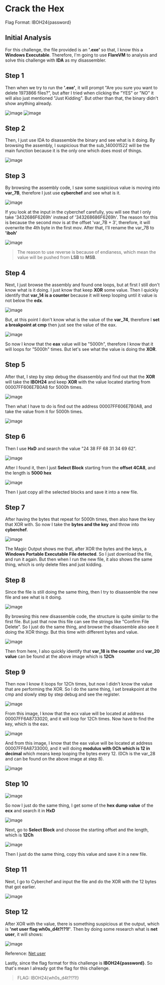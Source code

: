 # Crack the Hex

Flag Format: IBOH24{password}

## Initial Analysis

For this challenge, the file provided is an **'.exe'** so that, I know this a **Windows Executable**. Therefore, I'm going to use **FlareVM** to analysis and solve this challenge with **IDA** as my disassembler. 

## Step 1

Then when we try to run the **'.exe'**, it will prompt "Are you sure you want to delete 1973866 files?", but after I tried when clicking the "YES" or "NO" it will also just mentioned "Just Kidding". But other than that, the binary didn't show anything already.

![image](https://github.com/user-attachments/assets/d013faa3-792c-4cb1-bb10-2d6b1efa3fb4) ![image](https://github.com/user-attachments/assets/63674222-e25e-4b4a-91cf-f91092c7ab73)

## Step 2

Then, I just use IDA to disassemble the binary and see what is it doing. By browsing the assembly, I suspicious that the sub_140001522 will be the main function because it is the only one which does most of things.

![image](https://github.com/user-attachments/assets/645757df-b6e9-4381-bbc2-c409e523c56f)

## Step 3

By browsing the assembly code, I saw some suspicious value is moving into **var_7B**, therefore I just use **cyberchef** and see what is it.

![image](https://github.com/user-attachments/assets/139542bd-2efb-473f-a532-f33fb104ae54)

If you look at the input in the cyberchef carefully, you will see that I only take '3432686F6269h' instead of '343268686F6269h'. The reason for this is because the second mov is at the offset 'var_7B + 3', therefore, it will overwrite the 4th byte in the first mov. After that, I'll rename the var_7B to **'iboh'**

![image](https://github.com/user-attachments/assets/f9451b86-f2f9-42c6-ab2e-56ad31582908)

> The reason to use reverse is because of endianess, which mean the value will be pushed from **LSB** to **MSB**.

## Step 4

Next, I just browse the assembly and found one loops, but at first I still don't know what is it doing. I just know that keep **XOR** some value. Then I quickly identify that **var_14 is a counter** because it will keep looping until it value is not below the **edx**.

![image](https://github.com/user-attachments/assets/c8ce4029-151c-4b68-a4f7-64086e778a07)

But, at this point I don't know what is the value of the **var_74**, therefore I **set a breakpoint at cmp** then just see the value of the eax. 

![image](https://github.com/user-attachments/assets/140a559d-fa34-4ca3-a7ab-044f4f6184a5)

So now I know that the **eax** value will be "5000h", therefore I know that it will loops for "5000h" times. But let's see what the value is doing the **XOR**.

## Step 5

After that, I step by step debug the disassembly and find out that the **XOR** will take the **IBOH24** and keep **XOR** with the value located starting from 00007FF606E7B0A8 for 5000h times.

![image](https://github.com/user-attachments/assets/db6c55de-8dbf-42ed-b787-63f1ce9625f7)

Then what I have to do is find out the address 00007FF606E7B0A8, and take the value from it for 5000h times.

![image](https://github.com/user-attachments/assets/4a51f91d-e1d6-4772-8f3b-15bfa6203369)

## Step 6

Then I use **HxD** and search the value "24 38 FF 68 31 34 69 62".

![image](https://github.com/user-attachments/assets/6160b470-9e47-4d7e-9cd3-3044c0e4fcff)

After I found it, then I just **Select Block** starting from the **offset 4CA8**, and the length is **5000 hex**

![image](https://github.com/user-attachments/assets/4a3003f8-9643-439f-9446-3ca56b36dc65)

Then I just copy all the selected blocks and save it into a new file.

## Step 7

After having the bytes that repeat for 5000h times, then also have the key that XOR with. So now I take the **bytes and the key** and throw into **cyberchef**.

![image](https://github.com/user-attachments/assets/d657640d-3dc8-423e-8297-1dc8493de53e)

The Magic Output shows me that, after XOR the bytes and the keys, a **Windows Portable Executable File detected**. So I just download the file, and run it again. But then when I run the new file, it also shows the same thing, which is only delete files and just kidding.

## Step 8

Since the file is still doing the same thing, then I try to disassemble the new file and see what is it doing.

![image](https://github.com/user-attachments/assets/cd46c4db-b635-4d48-9875-725205c29982)

By browsing this new disassemble code, the structure is quite similar to the first file. But just that now this file can see the strings like "Confirm File Delete". So I just do the same thing, and browse the disassemble also see it doing the XOR thingy. But this time with different bytes and value.

![image](https://github.com/user-attachments/assets/6fd5832f-c3e7-4774-b1df-0fd47e9c98e7)

Then from here, I also quickly identify that **var_18 is the counter** and **var_20 value** can be found at the above image which is **12Ch**

## Step 9

Then now I know it loops for 12Ch times, but now I didn't know the value that are performing the XOR. So I do the same thing, I set breakpoint at the cmp and slowly step by step debug and see the register.

![image](https://github.com/user-attachments/assets/2b25d759-f845-408c-9773-daf73bcd7fdd)

From this image, I know that the ecx value will be located at address 00007FF6A8733020, and it will loop for 12Ch times. Now have to find the key, which is the eax.

![image](https://github.com/user-attachments/assets/b1ce0fac-d55a-40af-9a56-fca6da023b32)

And from this image, I know that the eax value will be located at address 00007FF6A8733000, and it will doing **modulus with 0Ch which is 12 in decimal** which means keep looping the bytes every 12. (0Ch is the var_28 and can be found on the above image at step 8). 

![image](https://github.com/user-attachments/assets/2152813f-b58c-40fb-858a-b26b8e1c0cf4)

## Step 10

![image](https://github.com/user-attachments/assets/4fda8705-7f34-4afb-8cd9-a4e97df8ecba)

So now I just do the same thing, I get some of the **hex dump value** of the **ecx** and search it in **HxD**

![image](https://github.com/user-attachments/assets/8a4a3865-8ccc-497d-9cae-2ce24c652b4d)

Next, go to **Select Block** and choose the starting offset and the length, which is **12Ch**

![image](https://github.com/user-attachments/assets/7c38c9df-8606-4b5f-b4ae-6e4998a9947a)

Then I just do the same thing, copy this value and save it in a new file. 

## Step 11

Next, I go to Cyberchef and input the file and do the XOR with the 12 bytes that got earlier.

![image](https://github.com/user-attachments/assets/5d467d7b-c9b3-4aa3-9424-35427d34f65f)

## Step 12

After XOR with the value, there is something suspicious at the output, which is **'net user flag wh0s_d4t?!?1!'**. Then by doing some research what is **net user**, it will shows: 

![image](https://github.com/user-attachments/assets/a8052f7b-075f-4616-98ce-b87b2c9d700d)

Reference: [Net user](https://learn.microsoft.com/en-us/previous-versions/windows/it-pro/windows-server-2012-r2-and-2012/cc771865(v=ws.11))

Lastly, since the flag format for this challenge is **IBOH24{password}**. So that's mean I already got the flag for this challenge.

> FLAG: IBOH24{wh0s_d4t?!?1!}




